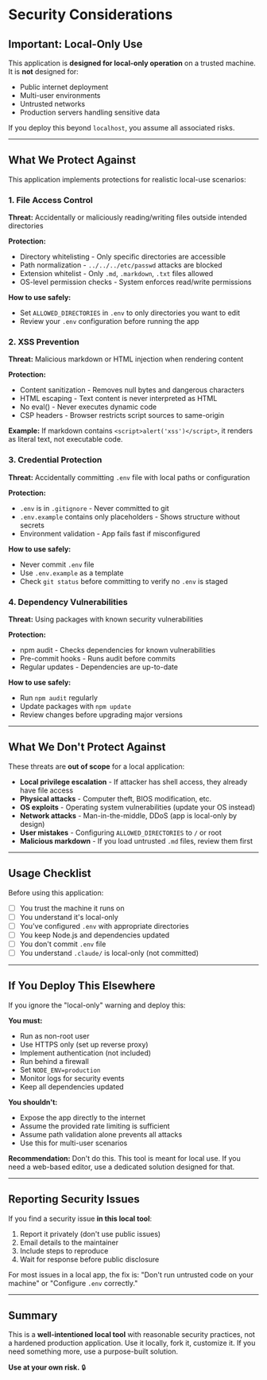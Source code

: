 # Security Considerations

## Important: Local-Only Use

This application is **designed for local-only operation** on a trusted machine. It is **not** designed for:

- Public internet deployment
- Multi-user environments
- Untrusted networks
- Production servers handling sensitive data

If you deploy this beyond `localhost`, you assume all associated risks.

---

## What We Protect Against

This application implements protections for realistic local-use scenarios:

### 1. File Access Control

**Threat:** Accidentally or maliciously reading/writing files outside intended directories

**Protection:**

- Directory whitelisting - Only specific directories are accessible
- Path normalization - `../../../etc/passwd` attacks are blocked
- Extension whitelist - Only `.md`, `.markdown`, `.txt` files allowed
- OS-level permission checks - System enforces read/write permissions

**How to use safely:**

- Set `ALLOWED_DIRECTORIES` in `.env` to only directories you want to edit
- Review your `.env` configuration before running the app

### 2. XSS Prevention

**Threat:** Malicious markdown or HTML injection when rendering content

**Protection:**

- Content sanitization - Removes null bytes and dangerous characters
- HTML escaping - Text content is never interpreted as HTML
- No eval() - Never executes dynamic code
- CSP headers - Browser restricts script sources to same-origin

**Example:** If markdown contains `<script>alert('xss')</script>`, it renders as literal text, not executable code.

### 3. Credential Protection

**Threat:** Accidentally committing `.env` file with local paths or configuration

**Protection:**

- `.env` is in `.gitignore` - Never committed to git
- `.env.example` contains only placeholders - Shows structure without secrets
- Environment validation - App fails fast if misconfigured

**How to use safely:**

- Never commit `.env` file
- Use `.env.example` as a template
- Check `git status` before committing to verify no `.env` is staged

### 4. Dependency Vulnerabilities

**Threat:** Using packages with known security vulnerabilities

**Protection:**

- npm audit - Checks dependencies for known vulnerabilities
- Pre-commit hooks - Runs audit before commits
- Regular updates - Dependencies are up-to-date

**How to use safely:**

- Run `npm audit` regularly
- Update packages with `npm update`
- Review changes before upgrading major versions

---

## What We Don't Protect Against

These threats are **out of scope** for a local application:

- **Local privilege escalation** - If attacker has shell access, they already have file access
- **Physical attacks** - Computer theft, BIOS modification, etc.
- **OS exploits** - Operating system vulnerabilities (update your OS instead)
- **Network attacks** - Man-in-the-middle, DDoS (app is local-only by design)
- **User mistakes** - Configuring `ALLOWED_DIRECTORIES` to `/` or root
- **Malicious markdown** - If you load untrusted `.md` files, review them first

---

## Usage Checklist

Before using this application:

- [ ] You trust the machine it runs on
- [ ] You understand it's local-only
- [ ] You've configured `.env` with appropriate directories
- [ ] You keep Node.js and dependencies updated
- [ ] You don't commit `.env` file
- [ ] You understand `.claude/` is local-only (not committed)

---

## If You Deploy This Elsewhere

If you ignore the "local-only" warning and deploy this:

**You must:**

- Run as non-root user
- Use HTTPS only (set up reverse proxy)
- Implement authentication (not included)
- Run behind a firewall
- Set `NODE_ENV=production`
- Monitor logs for security events
- Keep all dependencies updated

**You shouldn't:**

- Expose the app directly to the internet
- Assume the provided rate limiting is sufficient
- Assume path validation alone prevents all attacks
- Use this for multi-user scenarios

**Recommendation:** Don't do this. This tool is meant for local use. If you need a web-based editor, use a dedicated solution designed for that.

---

## Reporting Security Issues

If you find a security issue **in this local tool**:

1. Report it privately (don't use public issues)
2. Email details to the maintainer
3. Include steps to reproduce
4. Wait for response before public disclosure

For most issues in a local app, the fix is: "Don't run untrusted code on your machine" or "Configure `.env` correctly."

---

## Summary

This is a **well-intentioned local tool** with reasonable security practices, not a hardened production application. Use it locally, fork it, customize it. If you need something more, use a purpose-built solution.

**Use at your own risk.** 🔒
